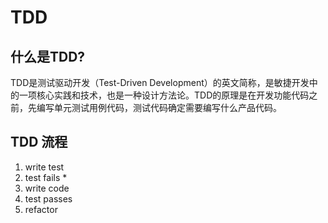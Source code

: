 # TDD

## 什么是TDD?

TDD是测试驱动开发（Test-Driven Development）的英文简称，是敏捷开发中的一项核心实践和技术，也是一种设计方法论。TDD的原理是在开发功能代码之前，先编写单元测试用例代码，测试代码确定需要编写什么产品代码。

## TDD 流程

1. write test
2. test fails *
3. write code
4. test passes
5. refactor
